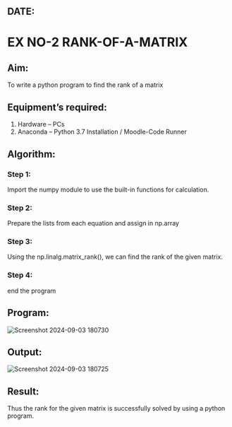 ## DATE:
# EX NO-2 RANK-OF-A-MATRIX
## Aim:
To write a python program to find the rank of a matrix
## Equipment’s required:
1. 	Hardware – PCs
2. 	Anaconda – Python 3.7 Installation / Moodle-Code Runner
## Algorithm:
### Step 1:
Import the numpy module to use the built-in functions for calculation.

### Step 2:
Prepare the lists from each equation and assign in np.array

### Step 3: 
Using the np.linalg.matrix_rank(), we can find the rank of the given matrix.

### Step 4:
end the program

## Program:
![Screenshot 2024-09-03 180730](https://github.com/user-attachments/assets/cf86e740-d064-43cc-aca4-a0a59d8ac050)

## Output:
![Screenshot 2024-09-03 180725](https://github.com/user-attachments/assets/46a4c079-4ccc-44b9-bacb-ed1f78933482)

## Result:
Thus the rank for the given matrix is successfully solved by  using a python program.

